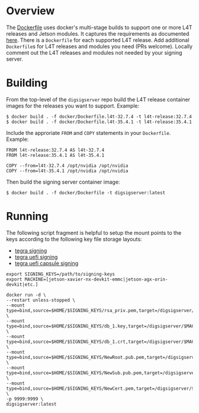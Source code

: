 # Overview

The [Dockerfile](Dockerfile) uses docker's multi-stage builds to support one or more L4T releases and Jetson modules.  It captures the requirements as documented [here](../doc/tegrasign.md).  There is a `Dockerfile` for each supported L4T release.  Add additional `Dockerfile`s for L4T releases and modules you need (PRs welcome).  Locally comment out the L4T releases and modules not needed by your signing server.

# Building

From the top-level of the `digsigserver` repo build the L4T release container images for the releases you want to support.  Example:

    $ docker build . -f docker/Dockerfile.l4t-32.7.4 -t l4t-release:32.7.4
    $ docker build . -f docker/Dockerfile.l4t-35.4.1 -t l4t-release:35.4.1

Include the approriate `FROM` and `COPY` statements in your `Dockerfile`.  Example:

```
FROM l4t-release:32.7.4 AS l4t-32.7.4
FROM l4t-release:35.4.1 AS l4t-35.4.1
```

```
COPY --from=l4t-32.7.4 /opt/nvidia /opt/nvidia
COPY --from=l4t-35.4.1 /opt/nvidia /opt/nvidia
```

Then build the signing server container image:

    $ docker build . -f docker/Dockerfile -t digsigserver:latest

# Running

The following script fragment is helpful to setup the mount points to the keys according to the following key file storage layouts:

* [tegra signing](../doc/tegrasign.md#Key-file-storage-layout)
* [tegra uefi signing](../doc/uefisign.md#key-file-storage-layout)
* [tegra uefi capsule signing](../doc/ueficapsulesign.md#key-file-storage-layout)

```
export SIGNING_KEYS=/path/to/signing-keys
export MACHINE=[jetson-xavier-nx-devkit-emmc|jetson-agx-orin-devkit|etc.]

docker run -d \
--restart unless-stopped \
--mount type=bind,source=$HOME/$SIGNING_KEYS/rsa_priv.pem,target=/digsigserver/$MACHINE/tegrasign/rsa_priv.pem,readonly \
--mount type=bind,source=$HOME/$SIGNING_KEYS/db_1.key,target=/digsigserver/$MACHINE/uefisign/db.key,readonly \
--mount type=bind,source=$HOME/$SIGNING_KEYS/db_1.crt,target=/digsigserver/$MACHINE/uefisign/db.crt,readonly \
--mount type=bind,source=$HOME/$SIGNING_KEYS/NewRoot.pub.pem,target=/digsigserver/$MACHINE/ueficapsulesign/trusted_public_cert.pem,readonly \
--mount type=bind,source=$HOME/$SIGNING_KEYS/NewSub.pub.pem,target=/digsigserver/$MACHINE/ueficapsulesign/other_public_cert.pem,readonly \
--mount type=bind,source=$HOME/$SIGNING_KEYS/NewCert.pem,target=/digsigserver/$MACHINE/ueficapsulesign/signer_private_cert.pem,readonly \
-p 9999:9999 \
digsigserver:latest
```
